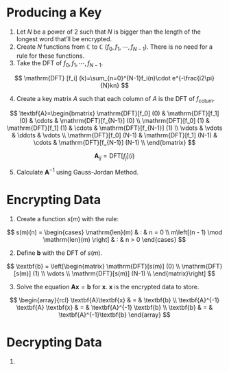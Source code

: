 # Producing a Key

1. Let $N$ be a power of $2$ such that $N$ is bigger than the length of the longest word that’ll be encrypted.
2. Create $N$ functions from $\mathbb{C}$ to $\mathbb{C}$ ($f_0, f_1, \cdots, f_{N-1}$). There is no need for a rule for these functions.
3. Take the $\mathrm{DFT}$ of $f_0, f_1, \cdots, f_{N-1}$.

$$
\mathrm{DFT} [f_i] (k)=\sum_{n=0}^{N-1}f_i(n)\cdot e^{-\frac{i2\pi}{N}kn}
$$

4. Create a key matrix $A$ such that each column of $A$ is the $\mathrm{DFT}$ of $f_{\mathrm{colum}}$.

$$
\textbf{A}=\begin{bmatrix}
\mathrm{DFT}[f_0] (0) & \mathrm{DFT}[f_1] (0) & \cdots & \mathrm{DFT}[f_{N-1}] (0) \\
\mathrm{DFT}[f_0] (1) & \mathrm{DFT}[f_1] (1) & \cdots & \mathrm{DFT}[f_{N-1}] (1) \\
\vdots & \vdots & \ddots & \vdots \\
\mathrm{DFT}[f_0] (N-1) & \mathrm{DFT}[f_1] (N-1) & \cdots & \mathrm{DFT}[f_{N-1}] (N-1) \\
\end{bmatrix}
$$

$$
\textbf{A}_{ij}=\mathrm{DFT}[f_j] (i)
$$

5. Calculate $\textbf{A}^{-1}$ using Gauss-Jordan Method.

# Encrypting Data

1. Create a function $s(m)$ with the rule:

$$
s(m)(n) = \begin{cases}
\mathrm{len}(m) & : & n = 0 \\
m\left[(n - 1) \mod \mathrm{len}(m) \right] & : & n > 0
\end{cases}
$$

2. Define $\textbf{b}$ with the $\mathrm{DFT}$ of $s(m)$.

$$
\textbf{b} = \left[\begin{matrix}
\mathrm{DFT}[s(m)] (0) \\
\mathrm{DFT}[s(m)] (1) \\
\vdots \\
\mathrm{DFT}[s(m)] (N-1) \\
\end{matrix}\right]
$$

3. Solve the equation $\textbf{A}\textbf{x}=\textbf{b}$ for $\textbf{x}$. $\textbf{x}$ is the encrypted data to store.

$$
\begin{array}{rcl}
\textbf{A}\textbf{x} & = & \textbf{b} \\
\textbf{A}^{-1} \textbf{A} \textbf{x} & = & \textbf{A}^{-1} \textbf{b} \\
\textbf{b} & = & \textbf{A}^{-1}\textbf{b}
\end{array}
$$

# Decrypting Data

1. 
